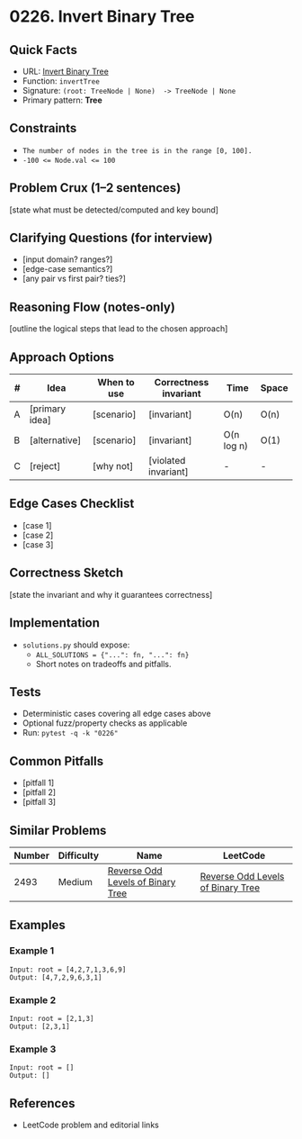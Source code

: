 # 0226. Invert Binary Tree

## Quick Facts

- URL: [Invert Binary Tree](https://leetcode.com/problems/invert-binary-tree/)
- Function: `invertTree`
- Signature: `(root: TreeNode | None)  -> TreeNode | None`
- Primary pattern: **Tree**

## Constraints

- `The number of nodes in the tree is in the range [0, 100].`
- `-100 <= Node.val <= 100`

## Problem Crux (1–2 sentences)

[state what must be detected/computed and key bound]

## Clarifying Questions (for interview)

- [input domain? ranges?]
- [edge-case semantics?]
- [any pair vs first pair? ties?]

## Reasoning Flow (notes-only)

[outline the logical steps that lead to the chosen approach]

## Approach Options

| # | Idea | When to use | Correctness invariant | Time | Space |
|---|------|-------------|-----------------------|------|-------|
| A | [primary idea] | [scenario] | [invariant] | O(n) | O(n) |
| B | [alternative] | [scenario] | [invariant] | O(n log n) | O(1) |
| C | [reject] | [why not] | [violated invariant] | - | - |

## Edge Cases Checklist

- [case 1]
- [case 2]
- [case 3]

## Correctness Sketch

[state the invariant and why it guarantees correctness]

## Implementation

- `solutions.py` should expose:
  - `ALL_SOLUTIONS = {"...": fn, "...": fn}`
  - Short notes on tradeoffs and pitfalls.

## Tests

- Deterministic cases covering all edge cases above
- Optional fuzz/property checks as applicable
- Run: `pytest -q -k "0226"`

## Common Pitfalls

- [pitfall 1]
- [pitfall 2]
- [pitfall 3]

## Similar Problems

| Number | Difficulty | Name | LeetCode |
|---|---|---|---|
| 2493 | Medium | [Reverse Odd Levels of Binary Tree](../2493-reverse-odd-levels-of-binary-tree/readme.md) | [Reverse Odd Levels of Binary Tree](https://leetcode.com/problems/reverse-odd-levels-of-binary-tree/) |

## Examples

### Example 1

```text
Input: root = [4,2,7,1,3,6,9]
Output: [4,7,2,9,6,3,1]
```

### Example 2

```text
Input: root = [2,1,3]
Output: [2,3,1]
```

### Example 3

```text
Input: root = []
Output: []
```

## References

- LeetCode problem and editorial links
